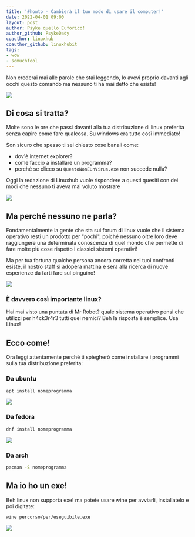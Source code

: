 ```yaml
---
title: '#howto - Cambierà il tuo modo di usare il computer!' 
date: 2022-04-01 09:00
layout: post 
author: Psyke quello Euforico!
author_github: PsykeDady
coauthor: linuxhub
coauthor_github: linuxhubit
tags: 
- wow
- somuchfool
---
```




Non crederai mai alle parole che stai leggendo, lo avevi proprio davanti agli occhi questo comando ma nessuno ti ha mai detto che esiste!



![](/uploads/1aprile2022/euforico.gif)



## Di cosa si tratta? 

Molte sono le ore che passi davanti alla tua distribuzione di linux preferita senza capire come fare qualcosa. Su windows era tutto così immediato!



Son sicuro che spesso ti sei chiesto cose banali come:

- dov'è internet explorer? 
- come faccio a installare un programma?
- perché se clicco su `QuestoNonEUnVirus.exe` non succede nulla? 



Oggi la redazione di Linuxhub vuole rispondere a questi quesiti con dei modi che nessuno ti aveva mai voluto mostrare 



![](/uploads/1aprile2022/coincidenze.jpg)



## Ma perché nessuno ne parla?

Fondamentalmente la gente che sta sui forum di linux vuole che il sistema operativo resti un prodotto per "pochi", poiché nessuno oltre loro deve raggiungere una determinata conoscenza di quel mondo che permette di fare molte più cose rispetto i classici sistemi operativi!



Ma per tua fortuna qualche persona ancora corretta nei tuoi confronti esiste, il nostro staff si adopera mattina e sera alla ricerca di nuove esperienze da farti fare sul pinguino!



![](/uploads/1aprile2022/bottiglie.jpg)



### È davvero così importante linux? 

Hai mai visto una puntata di Mr Robot? quale sistema operativo pensi che utilizzi per h4ck3r4r3 tutti quei nemici? Beh la risposta è semplice. Usa Linux!





## Ecco come!

Ora leggi attentamente perché ti spiegherò come installare i programmi sulla tua distribuzione preferita: 



### Da ubuntu

```bash
apt install nomeprogramma
```

![](/uploads/1aprile2022/download.jpeg)



### Da fedora

```bash
dnf install nomeprogramma
```

![](/uploads/1aprile2022/wow.jpeg)



### Da arch 

```bash
pacman -S nomeprogramma
```



## Ma io ho un exe!

Beh linux non supporta exe! ma potete usare wine per avviarli, installatelo e poi digitate: 
```bash
wine percorso/per/eseguibile.exe
```



![](/uploads/1aprile2022/sessogratis.jpg)
